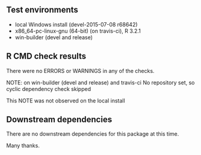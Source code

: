## Test environments
* local Windows install (devel-2015-07-08 r68642)
* x86_64-pc-linux-gnu (64-bit) (on travis-ci), R 3.2.1
* win-builder (devel and release)

## R CMD check results
There were no ERRORS or WARNINGS in any of the checks.

NOTE: on win-builder (devel and release) and travis-ci
No repository set, so cyclic dependency check skipped

This NOTE was not observed on the local install 


## Downstream dependencies
There are no downstream dependencies for this package
at this time.

Many thanks.
